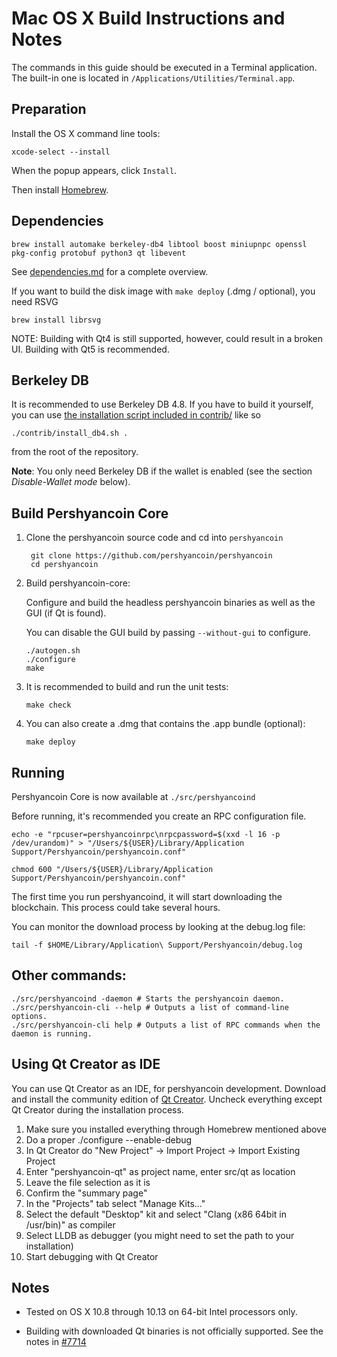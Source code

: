 Mac OS X Build Instructions and Notes
====================================
The commands in this guide should be executed in a Terminal application.
The built-in one is located in `/Applications/Utilities/Terminal.app`.

Preparation
-----------
Install the OS X command line tools:

`xcode-select --install`

When the popup appears, click `Install`.

Then install [Homebrew](https://brew.sh).

Dependencies
----------------------

    brew install automake berkeley-db4 libtool boost miniupnpc openssl pkg-config protobuf python3 qt libevent

See [dependencies.md](dependencies.md) for a complete overview.

If you want to build the disk image with `make deploy` (.dmg / optional), you need RSVG

    brew install librsvg

NOTE: Building with Qt4 is still supported, however, could result in a broken UI. Building with Qt5 is recommended.

Berkeley DB
-----------
It is recommended to use Berkeley DB 4.8. If you have to build it yourself,
you can use [the installation script included in contrib/](/contrib/install_db4.sh)
like so

```shell
./contrib/install_db4.sh .
```

from the root of the repository.

**Note**: You only need Berkeley DB if the wallet is enabled (see the section *Disable-Wallet mode* below).

Build Pershyancoin Core
------------------------

1. Clone the pershyancoin source code and cd into `pershyancoin`

        git clone https://github.com/pershyancoin/pershyancoin
        cd pershyancoin

2.  Build pershyancoin-core:

    Configure and build the headless pershyancoin binaries as well as the GUI (if Qt is found).

    You can disable the GUI build by passing `--without-gui` to configure.

        ./autogen.sh
        ./configure
        make

3.  It is recommended to build and run the unit tests:

        make check

4.  You can also create a .dmg that contains the .app bundle (optional):

        make deploy

Running
-------

Pershyancoin Core is now available at `./src/pershyancoind`

Before running, it's recommended you create an RPC configuration file.

    echo -e "rpcuser=pershyancoinrpc\nrpcpassword=$(xxd -l 16 -p /dev/urandom)" > "/Users/${USER}/Library/Application Support/Pershyancoin/pershyancoin.conf"

    chmod 600 "/Users/${USER}/Library/Application Support/Pershyancoin/pershyancoin.conf"

The first time you run pershyancoind, it will start downloading the blockchain. This process could take several hours.

You can monitor the download process by looking at the debug.log file:

    tail -f $HOME/Library/Application\ Support/Pershyancoin/debug.log

Other commands:
-------

    ./src/pershyancoind -daemon # Starts the pershyancoin daemon.
    ./src/pershyancoin-cli --help # Outputs a list of command-line options.
    ./src/pershyancoin-cli help # Outputs a list of RPC commands when the daemon is running.

Using Qt Creator as IDE
------------------------
You can use Qt Creator as an IDE, for pershyancoin development.
Download and install the community edition of [Qt Creator](https://www.qt.io/download/).
Uncheck everything except Qt Creator during the installation process.

1. Make sure you installed everything through Homebrew mentioned above
2. Do a proper ./configure --enable-debug
3. In Qt Creator do "New Project" -> Import Project -> Import Existing Project
4. Enter "pershyancoin-qt" as project name, enter src/qt as location
5. Leave the file selection as it is
6. Confirm the "summary page"
7. In the "Projects" tab select "Manage Kits..."
8. Select the default "Desktop" kit and select "Clang (x86 64bit in /usr/bin)" as compiler
9. Select LLDB as debugger (you might need to set the path to your installation)
10. Start debugging with Qt Creator

Notes
-----

* Tested on OS X 10.8 through 10.13 on 64-bit Intel processors only.

* Building with downloaded Qt binaries is not officially supported. See the notes in [#7714](https://github.com/pershyancoin/pershyancoin/issues/7714)
